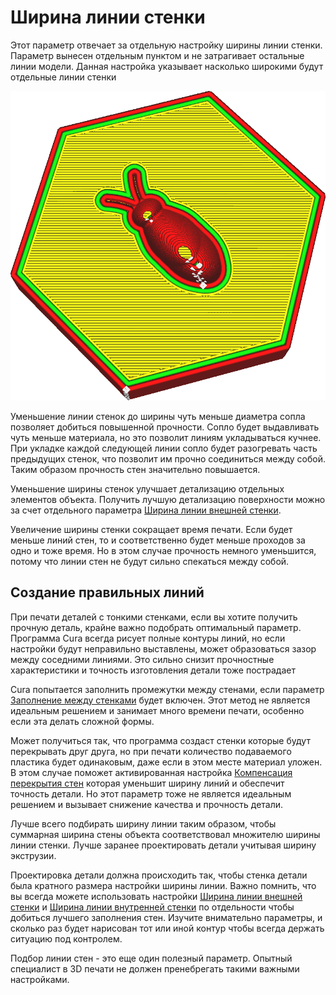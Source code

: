 Ширина линии стенки
====
Этот параметр отвечает за отдельную настройку ширины линии стенки. Параметр вынесен отдельным пунктом и не затрагивает остальные линии модели. Данная настройка указывает насколько широкими будут отдельные линии стенки

![Линии стенки шире остальных линий в модели](../../../articles/images/wall_line_width.png)

Уменьшение линии стенок до ширины чуть меньше диаметра сопла позволяет добиться повышенной прочности. Сопло будет выдавливать чуть меньше материала, но это позволит линиям укладываться кучнее. При укладке каждой следующей линии сопло будет разогревать часть предыдущих стенок, что позволит им прочно соединиться между собой. Таким образом прочность стен значительно повышается.

Уменьшение ширины стенок улучшает детализацию отдельных элементов объекта. Получить лучшую детализацию поверхности можно за счет отдельного параметра [Ширина линии внешней стенки](../resolution/wall_line_width_0.md).

Увеличение ширины стенки сокращает время печати. Если будет меньше линий стен, то и соответственно будет меньше проходов за одно и тоже время. Но в этом случае прочность немного уменьшится, потому что линии стен не будут сильно спекаться между собой.

Создание правильных линий
----
При печати деталей с тонкими стенками, если вы хотите получить прочную деталь, крайне важно подобрать оптимальный параметр. Программа Cura всегда рисует полные контуры линий, но если настройки будут неправильно выставлены, может образоваться зазор между соседними линиями. Это сильно снизит прочностные характеристики и точность изготовления детали тоже пострадает

Cura попытается заполнить промежутки между стенами, если параметр [Заполнение между стенками](../../../articles/shell/fill_perimeter_gaps.md) будет включен. Этот метод не является идеальным решением и занимает много времени печати, особенно если эта делать сложной формы.

Может получиться так, что программа создаст стенки которые будут перекрывать друг друга, но при печати количество подаваемого пластика будет одинаковым, даже если в этом месте материал уложен.  В этом случае поможет активированная настройка [Компенсация перекрытия стен](../../../articles/shell/travel_compensate_overlapping_walls_enabled.md) которая уменьшит ширину линий и обеспечит точность детали. Но этот параметр тоже не является идеальным решением и вызывает снижение качества и прочность детали.

Лучше всего подбирать ширину линии таким образом, чтобы суммарная ширина стены объекта соответствовал множителю ширины линии стенки. Лучше заранее проектировать детали учитывая ширину экструзии.  

Проектировка детали должна происходить так, чтобы стенка детали была кратного размера настройки ширины линии. Важно помнить, что вы всегда можете использовать настройки [Ширина линии внешней стенки](../resolution/wall_line_width_0.md) и [Ширина линии внутренней стенки](../resolution/wall_line_width_x.md) по отдельности чтобы добиться лучшего заполнения стен.  Изучите внимательно параметры, и сколько раз будет нарисован тот или иной контур чтобы всегда держать ситуацию под контролем.

Подбор линии стен - это еще один полезный параметр. Опытный специалист в 3D печати не должен пренебрегать такими важными настройками.